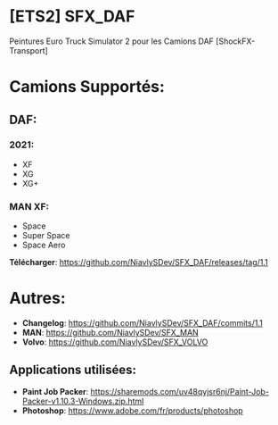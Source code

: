# [ETS2] SFX_DAF
Peintures Euro Truck Simulator 2 pour les Camions DAF [ShockFX-Transport]

# Camions Supportés:
## DAF:
### 2021:
- XF
- XG
- XG+
### MAN XF:
- Space
- Super Space
- Space Aero

**Télécharger**: https://github.com/NiavlySDev/SFX_DAF/releases/tag/1.1

# Autres:
- **Changelog**: https://github.com/NiavlySDev/SFX_DAF/commits/1.1
- **MAN**: https://github.com/NiavlySDev/SFX_MAN
- **Volvo**: https://github.com/NiavlySDev/SFX_VOLVO
## Applications utilisées:
- **Paint Job Packer**: https://sharemods.com/uv48qyjsr6nj/Paint-Job-Packer-v1.10.3-Windows.zip.html
- **Photoshop**: https://www.adobe.com/fr/products/photoshop
